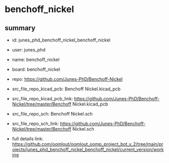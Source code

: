 # benchoff_nickel
 
## summary 
* id: junes_phd_benchoff_nickel_benchoff_nickel
* user: junes_phd
* name: benchoff_nickel
* board: benchoff_nickel
* repo: https://github.com/Junes-PhD/Benchoff-Nickel
* src_file_repo_kicad_pcb: Benchoff Nickel.kicad_pcb
* src_file_repo_kicad_pcb_link: https://github.com/Junes-PhD/Benchoff-Nickel/tree/master/Benchoff Nickel.kicad_pcb


* src_file_repo_sch: Benchoff Nickel.sch
* src_file_repo_sch_link: https://github.com/Junes-PhD/Benchoff-Nickel/tree/master/Benchoff Nickel.sch
* full details link: https://github.com/oomlout/oomlout_oomp_project_bot_v_2/tree/main/projects/junes_phd_benchoff_nickel_benchoff_nickel/current_version/working  







